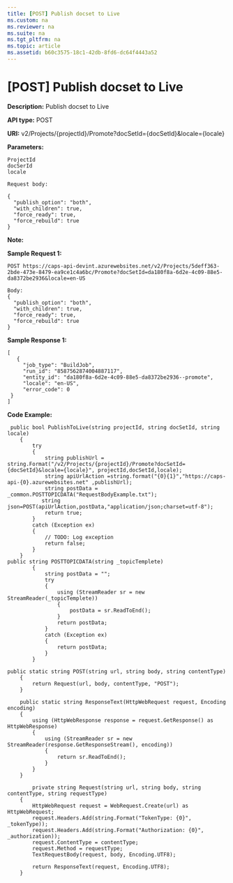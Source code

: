 ```yaml
---
title: [POST] Publish docset to Live
ms.custom: na
ms.reviewer: na
ms.suite: na
ms.tgt_pltfrm: na
ms.topic: article
ms.assetid: b60c3575-18c1-42db-8fd6-dc64f4443a52
---
```

# [POST] Publish docset to Live
**Description:** Publish docset to Live

**API type:** POST

**URI:**  v2/Projects/{projectId}/Promote?docSetId={docSetId}&locale={locale} 
  

**Parameters:**  

	ProjectId
    docSerId
    locale
	  
	Request body:  
	
    {
      "publish_option": "both",
      "with_children": true,
      "force_ready": true,
      "force_rebuild": true
    }
    
 

**Note:**   

**Sample Request 1:** 

	POST https://caps-api-devint.azurewebsites.net/v2/Projects/5deff363-2bde-473e-8479-ea9ce1c4a6bc/Promote?docSetId=da180f8a-6d2e-4c09-88e5-da8372be2936&locale=en-US  
	  
	Body:
    {
      "publish_option": "both",
      "with_children": true,
      "force_ready": true,
      "force_rebuild": true
    }


**Sample Response 1:** 

  	[
       {
         "job_type": "BuildJob",
         "run_id": "8587562874004887117",
         "entity_id": "da180f8a-6d2e-4c09-88e5-da8372be2936--promote",
         "locale": "en-US",
         "error_code": 0
     }
    ]



**Code Example:** 
```
 public bool PublishToLive(string projectId, string docSetId, string locale)
    {
        try
        {
            string publishUrl = string.Format("/v2/Projects/{projectId}/Promote?docSetId={docSetId}&locale={locale}", projectId,docSetId,locale);
            string apiUrlAction =string.format("{0}{1}","https://caps-api-{0}.azurewebsites.net" ,publishUrl);
            string postData = _common.POSTTOPICDATA("RequestBodyExample.txt");
           string json=POST(apiUrlAction,postData,"application/json;charset=utf-8");
            return true;
        }
        catch (Exception ex)
        {
            // TODO: Log exception
            return false;
        }
    }
public string POSTTOPICDATA(string _topicTemplete)
        {
            string postData = "";
            try
            {
                using (StreamReader sr = new StreamReader(_topicTemplete))
                {
                    postData = sr.ReadToEnd();
                }
                return postData;
            }
            catch (Exception ex)
            {
                return postData;
            }
        }

public static string POST(string url, string body, string contentType)
    {
        return Request(url, body, contentType, "POST");
    }

    public static string ResponseText(HttpWebRequest request, Encoding encoding)
    {
        using (HttpWebResponse response = request.GetResponse() as HttpWebResponse)
        {
            using (StreamReader sr = new StreamReader(response.GetResponseStream(), encoding))
            {
                return sr.ReadToEnd();
            }
        }
    }

        private string Request(string url, string body, string contentType, string requestType)
    {
        HttpWebRequest request = WebRequest.Create(url) as HttpWebRequest;
        request.Headers.Add(string.Format("TokenType: {0}", _tokenType));
        request.Headers.Add(string.Format("Authorization: {0}", _authorization));
        request.ContentType = contentType;
        request.Method = requestType;
        TextRequestBody(request, body, Encoding.UTF8);

        return ResponseText(request, Encoding.UTF8);
    }

```